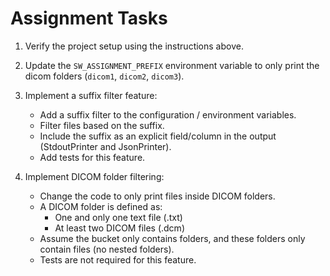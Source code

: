 # Assignment Tasks

1. Verify the project setup using the instructions above.

2. Update the `SW_ASSIGNMENT_PREFIX` environment variable to only print the 
dicom folders (`dicom1`, `dicom2`, `dicom3`).

3. Implement a suffix filter feature:
   - Add a suffix filter to the configuration / environment variables.
   - Filter files based on the suffix.
   - Include the suffix as an explicit field/column in the output (StdoutPrinter and JsonPrinter).
   - Add tests for this feature.

4. Implement DICOM folder filtering:
   - Change the code to only print files inside DICOM folders.
   - A DICOM folder is defined as:
     * One and only one text file (.txt)
     * At least two DICOM files (.dcm)
   - Assume the bucket only contains folders, and these folders only contain files (no nested folders).
   - Tests are not required for this feature.